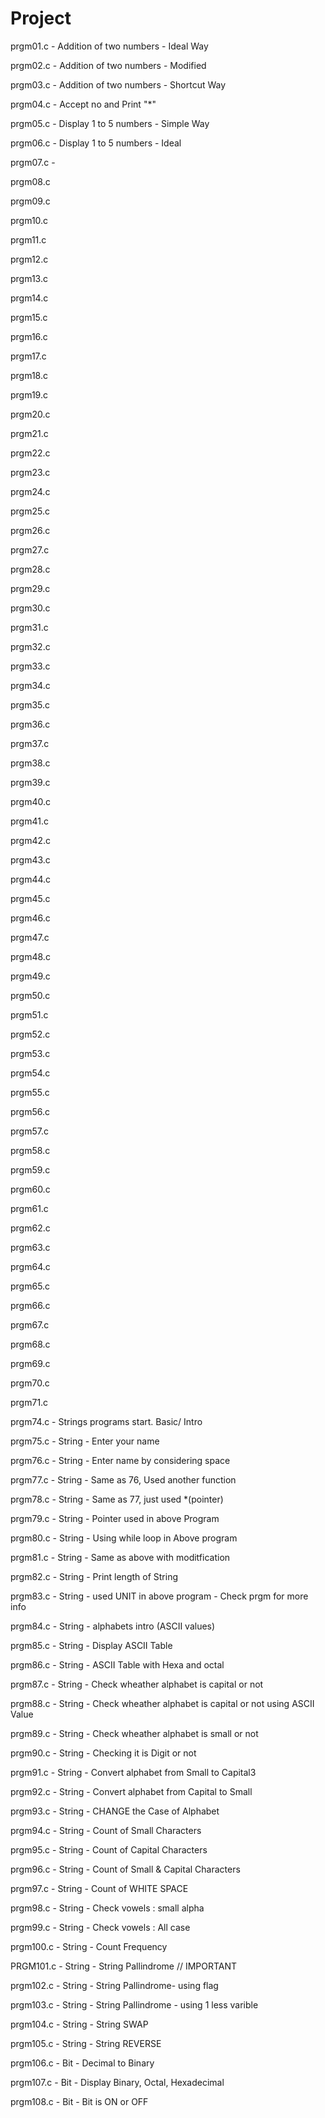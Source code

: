 # Project
prgm01.c - Addition of two numbers - Ideal Way

prgm02.c - Addition of two numbers - Modified 

prgm03.c - Addition of two numbers - Shortcut Way

prgm04.c - Accept no and Print "*"

prgm05.c - Display 1 to 5 numbers - Simple Way

prgm06.c - Display 1 to 5 numbers - Ideal

prgm07.c - 

prgm08.c

prgm09.c

prgm10.c

prgm11.c

prgm12.c

prgm13.c

prgm14.c

prgm15.c

prgm16.c

prgm17.c

prgm18.c

prgm19.c

prgm20.c

prgm21.c

prgm22.c

prgm23.c

prgm24.c

prgm25.c

prgm26.c

prgm27.c

prgm28.c

prgm29.c

prgm30.c

prgm31.c

prgm32.c

prgm33.c

prgm34.c

prgm35.c

prgm36.c

prgm37.c

prgm38.c

prgm39.c

prgm40.c

prgm41.c

prgm42.c

prgm43.c

prgm44.c

prgm45.c

prgm46.c

prgm47.c

prgm48.c

prgm49.c

prgm50.c

prgm51.c

prgm52.c

prgm53.c

prgm54.c

prgm55.c

prgm56.c

prgm57.c

prgm58.c

prgm59.c

prgm60.c

prgm61.c

prgm62.c

prgm63.c

prgm64.c

prgm65.c

prgm66.c

prgm67.c

prgm68.c

prgm69.c

prgm70.c

prgm71.c

prgm74.c - Strings programs start. Basic/ Intro

prgm75.c - String - Enter your name 

prgm76.c - String - Enter name by considering space

prgm77.c - String - Same as 76, Used another function

prgm78.c - String - Same as 77, just used *(pointer)

prgm79.c - String - Pointer used in above Program

prgm80.c - String - Using while loop in Above program

prgm81.c - String - Same as above with moditfication

prgm82.c - String - Print length of String

prgm83.c - String - used UNIT in above program -    Check prgm for more info

prgm84.c - String - alphabets intro (ASCII values)

prgm85.c - String - Display ASCII Table

prgm86.c - String - ASCII Table with Hexa and octal 

prgm87.c - String - Check wheather alphabet is capital or not

prgm88.c - String - Check wheather alphabet is capital or not using ASCII Value

prgm89.c - String - Check wheather alphabet is small or not

prgm90.c - String - Checking it is Digit or not 

prgm91.c - String - Convert alphabet from Small to Capital3

prgm92.c - String - Convert alphabet from Capital to Small

prgm93.c - String - CHANGE the Case of Alphabet

prgm94.c - String - Count of Small Characters 

prgm95.c - String - Count of Capital Characters

prgm96.c - String - Count of Small & Capital Characters

prgm97.c - String - Count of WHITE SPACE

prgm98.c - String - Check vowels : small alpha

prgm99.c - String - Check vowels : All case

prgm100.c - String - Count Frequency 

PRGM101.c - String - String Pallindrome // IMPORTANT

prgm102.c - String - String Pallindrome- using flag

prgm103.c - String - String Pallindrome - using 1 less varible 

prgm104.c - String - String SWAP

prgm105.c - String - String REVERSE

prgm106.c - Bit - Decimal to Binary

prgm107.c - Bit - Display Binary, Octal, Hexadecimal

prgm108.c - Bit - Bit is ON or OFF








